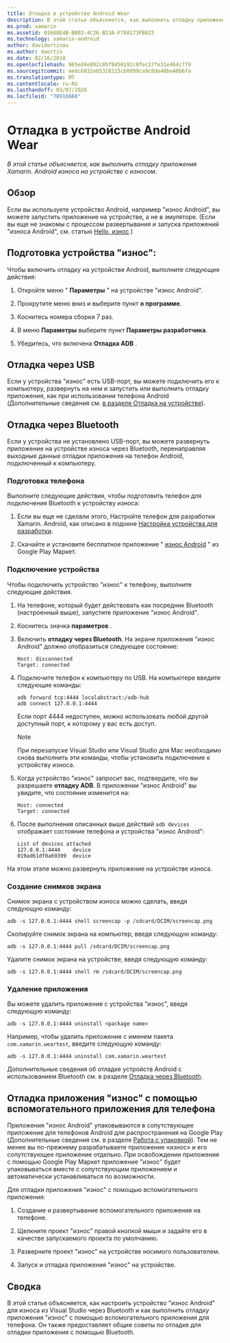 ```yaml
---
title: Отладка в устройстве Android Wear
description: В этой статье объясняется, как выполнить отладку приложения Xamarin. Android износа на устройстве с износом.
ms.prod: xamarin
ms.assetid: 01668E4B-BB83-4C26-B23A-F788173FB823
ms.technology: xamarin-android
author: davidortinau
ms.author: daortin
ms.date: 02/16/2018
ms.openlocfilehash: 965ed4e802c05f8450192c0fec17fe31e464c779
ms.sourcegitcommit: eedc6032eb5328115cb0d99ca9c8de48be40b6fa
ms.translationtype: MT
ms.contentlocale: ru-RU
ms.lasthandoff: 03/07/2020
ms.locfileid: "78916660"
---
```

# <a name="debug-on-a-wear-device"></a>Отладка в устройстве Android Wear

_В этой статье объясняется, как выполнить отладку приложения Xamarin. Android износа на устройстве с износом._

## <a name="overview"></a>Обзор

Если вы используете устройство Android, например "износ Android", вы можете запустить приложение на устройстве, а не в эмуляторе. (Если вы еще не знакомы с процессом развертывания и запуска приложений "износа Android", см. статью [Hello, износ](~/android/wear/get-started/hello-wear.md).)

## <a name="prepare-the-wear-device"></a>Подготовка устройства "износ":

Чтобы включить отладку на устройстве Android, выполните следующие действия:

1. Откройте меню " **Параметры** " на устройстве "износ Android".

2. Прокрутите меню вниз и выберите пункт **о программе**.

3. Коснитесь номера сборки 7 раз.

4. В меню **Параметры** выберите пункт **Параметры разработчика**.

5. Убедитесь, что включена **Отладка ADB** .

## <a name="debugging-over-usb"></a>Отладка через USB

Если у устройства "износ" есть USB-порт, вы можете подключить его к компьютеру, развернуть на нем и запустить или выполнить отладку приложения, как при использовании телефона Android (Дополнительные сведения см. [в разделе Отладка на устройстве](~/android/deploy-test/debugging/debug-on-device.md)).

## <a name="debugging-over-bluetooth"></a>Отладка через Bluetooth

Если у устройства не установлено USB-порт, вы можете развернуть приложение на устройстве износа через Bluetooth, перенаправляя выходные данные отладки приложения на телефон Android, подключенный к компьютеру. 

### <a name="prepare-your-phone"></a>Подготовка телефона

Выполните следующие действия, чтобы подготовить телефон для подключения Bluetooth к устройству износа: 

1. Если вы еще не сделали этого, Настройте телефон для разработки Xamarin. Android, как описано в подокне [Настройка устройства для разработки](~/android/get-started/installation/set-up-device-for-development.md).

2. Скачайте и установите бесплатное приложение " [износ Android](https://play.google.com/store/apps/details?id=com.google.android.wearable.app) " из Google Play Маркет.

### <a name="connect-the-device"></a>Подключение устройства

Чтобы подключить устройство "износ" к телефону, выполните следующие действия.

1. На телефоне, который будет действовать как посредник Bluetooth (настроенный выше), запустите приложение "износ Android". 

2. Коснитесь значка **параметров** .

3. Включить **отладку через Bluetooth**. На экране приложения "износ Android" должно отобразиться следующее состояние:

    ```
    Host: disconnected
    Target: connected
    ```

4. Подключите телефон к компьютеру по USB. На компьютере введите следующие команды:

    ```shell
    adb forward tcp:4444 localabstract:/adb-hub
    adb connect 127.0.0.1:4444
    ```

    Если порт 4444 недоступен, можно использовать любой другой доступный порт, к которому у вас есть доступ. 

    > [!NOTE]
    > При перезапуске Visual Studio или Visual Studio для Mac необходимо снова выполнить эти команды, чтобы установить подключение к устройству износа.

5. Когда устройство "износ" запросит вас, подтвердите, что вы разрешаете **отладку ADB**. В приложении "износ Android" вы увидите, что состояние изменится на:

    ```
    Host: connected
    Target: connected
    ```

6. После выполнения описанных выше действий `adb devices` отображает состояние телефона и устройства "износ Android":

    ```
    List of devices attached
    127.0.0.1:4444    device
    019ad61df0a69399  device
    ```

На этом этапе можно развернуть приложение на устройстве износа.

<a name="screenshots" />

### <a name="taking-screenshots"></a>Создание снимков экрана

Снимок экрана с устройством износа можно сделать, введя следующую команду: 

```shell
adb -s 127.0.0.1:4444 shell screencap -p /sdcard/DCIM/screencap.png
```

Скопируйте снимок экрана на компьютер, введя следующую команду:

```shell
adb -s 127.0.0.1:4444 pull /sdcard/DCIM/screencap.png
```

Удалите снимок экрана на устройстве, введя следующую команду:

```shell
adb -s 127.0.0.1:4444 shell rm /sdcard/DCIM/screencap.png
```

### <a name="uninstalling-an-app"></a>Удаление приложения

Вы можете удалить приложение с устройства "износ", введя следующую команду:

```shell
adb -s 127.0.0.1:4444 uninstall <package name>
```

Например, чтобы удалить приложение с именем пакета `com.xamarin.weartest`, введите следующую команду:

```shell
adb -s 127.0.0.1:4444 uninstall com.xamarin.weartest
```

Дополнительные сведения об отладке устройств Android с использованием Bluetooth см. в разделе [Отладка через Bluetooth](https://developer.android.com/training/wearables/apps/bt-debugging.html).

## <a name="debugging-a-wear-app-with-a-companion-phone-app"></a>Отладка приложения "износ" с помощью вспомогательного приложения для телефона

Приложения "износ Android" упаковываются в сопутствующее приложение для телефонов Android для распространения на Google Play (Дополнительные сведения см. в разделе [Работа с упаковкой](~/android/wear/deploy-test/packaging.md)). Тем не менее вы по-прежнему разрабатываете приложение «износ» и его сопутствующее приложение отдельно. При освобождении приложения с помощью Google Play Маркет приложение "износ" будет упаковываться вместе с сопутствующим приложением и автоматически устанавливаться по возможности.

Для отладки приложения "износ" с помощью вспомогательного приложения: 

1. Создание и развертывание вспомогательного приложения на телефоне.

2. Щелкните проект "износ" правой кнопкой мыши и задайте его в качестве запускаемого проекта по умолчанию.

3. Разверните проект "износ" на устройстве носимого пользователем.

4. Запуск и отладка приложения "износ" на устройстве.

## <a name="summary"></a>Сводка

В этой статье объясняется, как настроить устройство "износ Android" для износа из Visual Studio через Bluetooth и как выполнить отладку приложения "износ" с помощью вспомогательного приложения для телефона. Он также предоставляет общие советы по отладке для отладки приложения с помощью Bluetooth.
